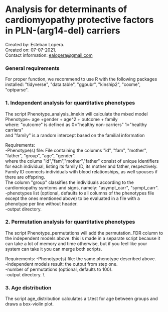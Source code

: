 # Analysis for determinants of cardiomyopathy protective factors in PLN-(arg14-del) carriers

Created by: Esteban Lopera.\
Created on: 07-07-2021. \
Contact information: ealopera@gmail.com

### General requirements
For proper function, we recommend to use R with the following packages installed: "tidyverse", "data.table", "ggpubr", "kinship2", "coxme", "optparse".



### 1. Independent analysis for quantitative phenotypes
The script Phenotype_analysis_lmekin will calculate the mixed model \
 Phenotype~ age +gender + age^2 + outcome + family  \
where:
  "outcome" is defined as 0="healthy non-carriers" 1="healthy carriers" \
  and "family" is a random intercept based on the familial information

Requirements: \
-Phenotype(s) file: File containing the columns "id", "fam", "mother", "father", "group", "age", "gender". \
  where the colums "id","fam","mother","father" consist of unique identifiers for each individual, listing its family ID, its mother and father, respectively. Family ID connects individuals with blood relationships, as well spouses if there are offspring. \
  The column "group" classifies the individuals according to the cardiomiopathy symtoms and signs, namely: "asympt_carr", "sympt_carr". \
-phenotypes list (optional, defaults to all columns of the phenotypes file except the ones mentioned above) to be evaluated in a file with a phenotype per line without header. \
-output directory.

### 2. Permutation analysis for quantitative phenotypes
The script Phenotype_permutations will add the permutation_FDR column to the independent models above. this is made in a separate script because it can take a lot of memory and time otherwise, but if you feel like your system can take it you can merge both scripts.

Requirements:
-Phenotype(s) file: the same phenotype described above. \
-independent models result: the output from step one. \
-number of permutations (optional, defaults to 100). \
-output directory. \

### 3. Age distribution
The script age_distribution calculates a t.test for age between groups and draws a box-violin plot.

